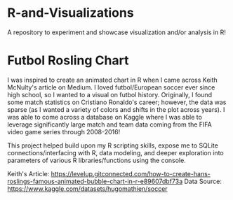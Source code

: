 # R-and-Visualizations
A repository to experiment and showcase visualization and/or analysis in R!

# Futbol Rosling Chart

I was inspired to create an animated chart in R when I came across Keith McNulty's article on Medium. I loved futbol/European soccer ever since high school, so I wanted to a visual on futbol history. Originally, I found some match statistics on Cristiano Ronaldo's career; however, the data was sparse (as I wanted a variety of colors and shifts in the plot across years). I was able to come across a database on Kaggle where I was able to leverage significantly large match and team data coming from the FIFA video game series through 2008-2016!

This project helped build upon my R scripting skills, expose me to SQLite connections/interfacing with R, data modeling, and deeper exploration into parameters of various R libraries/functions using the console.

Keith's Article: https://levelup.gitconnected.com/how-to-create-hans-roslings-famous-animated-bubble-chart-in-r-e89607dbf73a
Data Source: https://www.kaggle.com/datasets/hugomathien/soccer
